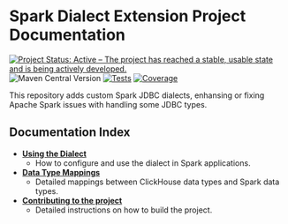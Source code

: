 # Spark Dialect Extension Project Documentation

[![Project Status: Active – The project has reached a stable, usable state and is being actively developed.](https://www.repostatus.org/badges/latest/active.svg)](https://www.repostatus.org/#active)
![Maven Central Version](https://img.shields.io/maven-central/v/io.github.mtsongithub.doetl/spark-dialect-extension_2.12)
[![Tests](https://github.com/MobileTeleSystems/spark-dialect-extension/actions/workflows/tests_clickhouse.yml/badge.svg)](https://github.com/MobileTeleSystems/spark-dialect-extension/actions)
[![Coverage](https://codecov.io/gh/MobileTeleSystems/spark-dialect-extension/branch/develop/graph/badge.svg?token=99FBR0VZ4F)](https://codecov.io/gh/MobileTeleSystems/spark-dialect-extension)

This repository adds custom Spark JDBC dialects, enhansing or fixing Apache Spark issues with handling some JDBC types.

## Documentation Index

- [**Using the Dialect**](docs/using_the_dialect.md)
  - How to configure and use the dialect in Spark applications.
- [**Data Type Mappings**](docs/data_type_mappings.md)
  - Detailed mappings between ClickHouse data types and Spark data types.
- [**Contributing to the project**](CONTRIBUTING.md)
  - Detailed instructions on how to build the project.
